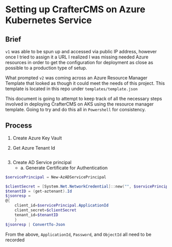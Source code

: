 # Setting up CrafterCMS on Azure Kubernetes Service
## Brief
`v1` was able to be spun up and accessed via public IP address, however once I tried to assign it a URL
I realized I was missing needed Azure resources in order to get the configuration for deployment as close as possible to a production type of setup.

What prompted `v2` was coming across an Azure Resource Manager Template that looked as though it could meet the needs of this project. This template is located in this repo under `templates/template.json`

This document is going to attempt to keep track of all the necessary steps involved in deploying CrafterCMS on AKS using the resource manager template. Going to try and do this all in `Powershell` for consistency.

## Process
1. Create Azure Key Vault

2. Get Azure Tenant Id
```powershell

```

3. Create AD Service principal
    - a. Generate Certificate for Authentication

```powershell
$servicePrincipal = New-AzADServicePrincipal

$clientSecret = [System.Net.NetworkCredential]::new("", $servicePrincipal.Secret).Password
$tenantID = (get-aztenant).Id
$jsonresp = 
@{
    client_id=$servicePrincipal.ApplicationId 
    client_secret=$clientSecret
    tenant_id=$tenantID
    }
$jsonresp | ConvertTo-Json
```
From the above, `ApplicationId`, `Password`, and `ObjectId` all need to be recorded
